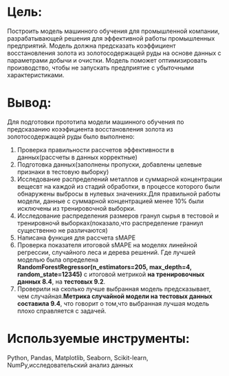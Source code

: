 # Цель:
Построить модель машинного обучения для промышленной компании, разрабатывающей решения для эффективной работы промышленных предприятий. Модель должна предсказать коэффициент восстановления золота из золотосодержащей руды на основе данных с параметрами добычи и очистки. Модель поможет оптимизировать производство, чтобы не запускать предприятие с убыточными характеристиками.


# Вывод: 

Для подготовки прототипа модели машинного обучения по предсказанию коээфициента восстановления золота из золотосодержащей руды было выполнено:
1. Проверка правильности рассчетов эффективности в данных(рассчеты в данных корректные)
2. Подготовка данных(заполнены пропуски, добавлены целевые признаки в тестовую выборку)
3. Исследование распределений металлов и суммарной концентрации вещесвт на каждой из стадий обработки, в процессе которого были обнаружены выбросы в нулевых значениях.Для правильной работы модели, данные с суммарной концентрацией менее 10% были исключены из тренировочной выборки.
4. Исследование распределения размеров гранул сырья в тестовой и тренировночй выборках(показало,что распределение граниул существенно не различаются)
5. Написана функция для рассчета sMAPE
6. Проверка показателя итоговой sMAPE на моделях линейной регрессии, случайного леса и дерева решений. Где лучшей моделью была определена **RandomForestRegressor(n_estimators=205, max_depth=4, random_state=12345)** с итоговой метрикой **на тренировочных данных 8.4**, на **тестовых 9.2**.
7. Проверили на сколько лучше выбранная модель предсказывает, чем случайная.**Метрика случайной модели на тестовых данных составила 9.4**, что говорит о том,что выбранная лучшая модель плохо справляется с задачей.



# Используемые инструменты:

Python, Pandas, Matplotlib, Seaborn, Scikit-learn, NumPy,исследовательский анализ данных
